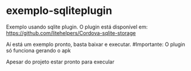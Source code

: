 # exemplo-sqliteplugin
Exemplo usando sqlite plugin. O plugin está disponível em: https://github.com/litehelpers/Cordova-sqlite-storage

Aí está um exemplo pronto, basta baixar e executar. #Importante: O plugin só funciona gerando o apk

Apesar do projeto estar pronto para execular
